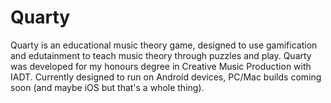 # Quarty

Quarty is an educational music theory game, designed to use gamification and edutainment to teach music theory through puzzles and play. Quarty was developed for my honours degree in Creative Music Production with IADT. Currently designed to run on Android devices, PC/Mac builds coming soon (and maybe iOS but that's a whole thing).
